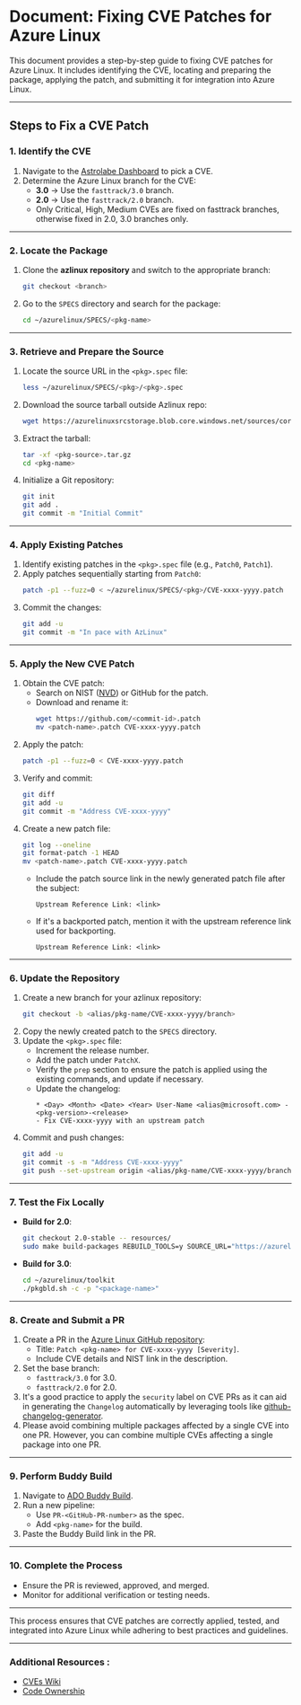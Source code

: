 # **Document: Fixing CVE Patches for Azure Linux**

This document provides a step-by-step guide to fixing CVE patches for Azure Linux. It includes identifying the CVE, locating and preparing the package, applying the patch, and submitting it for integration into Azure Linux.

---

## **Steps to Fix a CVE Patch**

### **1. Identify the CVE**

1. Navigate to the [Astrolabe Dashboard](https://brave-ocean-0baeae310.5.azurestaticapps.net/#/) to pick a CVE.
2. Determine the Azure Linux branch for the CVE:
   - **3.0** → Use the `fasttrack/3.0` branch.
   - **2.0** → Use the `fasttrack/2.0` branch.
   - Only Critical, High, Medium CVEs are fixed on fasttrack branches, otherwise fixed in 2.0, 3.0 branches only.


---

### **2. Locate the Package**

1. Clone the **azlinux repository** and switch to the appropriate branch:
   ```bash
   git checkout <branch>
   ```
2. Go to the `SPECS` directory and search for the package:
   ```bash
   cd ~/azurelinux/SPECS/<pkg-name>
   ```

---

### **3. Retrieve and Prepare the Source**

1. Locate the source URL in the `<pkg>.spec` file:
   ```bash
   less ~/azurelinux/SPECS/<pkg>/<pkg>.spec
   ```
2. Download the source tarball outside Azlinux repo:
   ```bash
   wget https://azurelinuxsrcstorage.blob.core.windows.net/sources/core/<pkg-source>
   ```
3. Extract the tarball:
   ```bash
   tar -xf <pkg-source>.tar.gz
   cd <pkg-name>
   ```
4. Initialize a Git repository:
   ```bash
   git init
   git add .
   git commit -m "Initial Commit"
   ```

---

### **4. Apply Existing Patches**

1. Identify existing patches in the `<pkg>.spec` file (e.g., `Patch0`, `Patch1`).
2. Apply patches sequentially starting from `Patch0`:
   ```bash
   patch -p1 --fuzz=0 < ~/azurelinux/SPECS/<pkg>/CVE-xxxx-yyyy.patch
   ```
3. Commit the changes:
   ```bash
   git add -u
   git commit -m "In pace with AzLinux"
   ```

---

### **5. Apply the New CVE Patch**

1. Obtain the CVE patch:
   - Search on NIST ([NVD](https://nvd.nist.gov/vuln/detail/CVE-xxxx-yyyy)) or GitHub for the patch.
   - Download and rename it:
     ```bash
     wget https://github.com/<commit-id>.patch
     mv <patch-name>.patch CVE-xxxx-yyyy.patch
     ```
2. Apply the patch:
   ```bash
   patch -p1 --fuzz=0 < CVE-xxxx-yyyy.patch
   ```
3. Verify and commit:
   ```bash
   git diff
   git add -u
   git commit -m "Address CVE-xxxx-yyyy"
   ```
4. Create a new patch file:
   ```bash
   git log --oneline
   git format-patch -1 HEAD
   mv <patch-name>.patch CVE-xxxx-yyyy.patch
   ```
   - Include the patch source link in the newly generated patch file after the subject:
     ```plaintext
     Upstream Reference Link: <link>
     ```
   - If it's a backported patch, mention it with the upstream reference link used for backporting.
      ```plaintext
      Upstream Reference Link: <link>
      ```

---

### **6. Update the Repository**

1. Create a new branch for your azlinux repository:
   ```bash
   git checkout -b <alias/pkg-name/CVE-xxxx-yyyy/branch>
   ```
2. Copy the newly created patch to the `SPECS` directory.
3. Update the `<pkg>.spec` file:
   - Increment the release number.
   - Add the patch under `PatchX`.
   - Verify the `prep` section to ensure the patch is applied using the existing commands, and update if necessary.
   - Update the changelog:
     ```plaintext
     * <Day> <Month> <Date> <Year> User-Name <alias@microsoft.com> -<pkg-version>-<release>
     - Fix CVE-xxxx-yyyy with an upstream patch
     ```
4. Commit and push changes:
   ```bash
   git add -u
   git commit -s -m "Address CVE-xxxx-yyyy"
   git push --set-upstream origin <alias/pkg-name/CVE-xxxx-yyyy/branch>
   ```

---

### **7. Test the Fix Locally**

- **Build for 2.0**:
  ```bash
  git checkout 2.0-stable -- resources/
  sudo make build-packages REBUILD_TOOLS=y SOURCE_URL="https://azurelinuxsrcstorage.blob.core.windows.net/sources/core"  PACKAGE_BUILD_LIST="<pkg-name>" PACKAGE_REBUILD_LIST="<pkg-name>" SRPM_PACK_LIST="<pkg-name>" RUN_CHECK=y SRPM_FILE_SIGNATURE_HANDLING=update
  ```
- **Build for 3.0**:
  ```bash
  cd ~/azurelinux/toolkit
  ./pkgbld.sh -c -p "<package-name>"
  ```

---

### **8. Create and Submit a PR**

1. Create a PR in the [Azure Linux GitHub repository](https://github.com/microsoft/azurelinux):
   - Title: `Patch <pkg-name> for CVE-xxxx-yyyy [Severity]`.
   - Include CVE details and NIST link in the description.
2. Set the base branch:
   - `fasttrack/3.0` for 3.0.
   - `fasttrack/2.0` for 2.0.
3. It's a good practice to apply the `security` label on CVE PRs as it can aid in generating the `Changelog` automatically by leveraging tools like [github-changelog-generator](https://github.com/github-changelog-generator/github-changelog-generator).
4. Please avoid combining multiple packages affected by a single CVE into one PR. However, you can combine multiple CVEs affecting a single package into one PR.
---

### **9. Perform Buddy Build**

1. Navigate to [ADO Buddy Build](https://dev.azure.com/mariner-org/mariner/_build?definitionId=2190&_a=summary).
2. Run a new pipeline:
   - Use `PR-<GitHub-PR-number>` as the spec.
   - Add `<pkg-name>` for the build.
3. Paste the Buddy Build link in the PR.

---

### **10. Complete the Process**

- Ensure the PR is reviewed, approved, and merged.
- Monitor for additional verification or testing needs.

---

This process ensures that CVE patches are correctly applied, tested, and integrated into Azure Linux while adhering to best practices and guidelines.

---

### **Additional Resources :**

- [CVEs Wiki](https://dev.azure.com/mariner-org/mariner/_wiki/wikis/mariner.wiki/233/CVEs)
- [Code Ownership](https://dev.azure.com/mariner-org/mariner/_wiki/wikis/mariner.wiki/4796/Code-Ownership)
